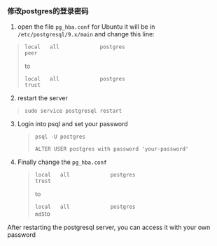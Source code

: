### 修改postgres的登录密码

1. open the file `pg_hba.conf` for Ubuntu it will be in `/etc/postgresql/9.x/main` and change this line:
> `local   all             postgres                                peer`
>
> to
>
> `local   all             postgres                                trust`

2. restart the server

> ```
> sudo service postgresql restart
> ```

3. Login into psql and set your password

   > `psql -U postgres`
   >
   > `ALTER USER postgres with password 'your-password'`



4. Finally change the `pg_hba.conf` 

   > `local   all             postgres                                trust`
   >
   > to
   >
   > `local   all             postgres                                md5`to

After restarting the postgresql server, you can access it with your own password